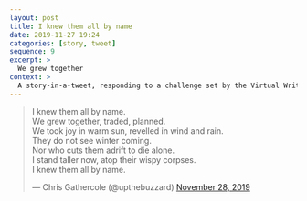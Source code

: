 ```yaml
---
layout: post
title: I knew them all by name
date: 2019-11-27 19:24
categories: [story, tweet]
sequence: 9
excerpt: >
  We grew together
context: >
  A story-in-a-tweet, responding to a challenge set by the Virtual Writing Group on Twitter
---
```

<blockquote class="twitter-tweet"><p lang="en" dir="ltr">I knew them all by name.<br>We grew together, traded, planned.<br>We took joy in warm sun, revelled in wind and rain.<br>They do not see winter coming.<br>Nor who cuts them adrift to die alone.<br>I stand taller now, atop their wispy corpses.<br>I knew them all by name.</p>&mdash; Chris Gathercole (@upthebuzzard) <a href="https://twitter.com/upthebuzzard/status/1199977445841133568?ref_src=twsrc%5Etfw">November 28, 2019</a></blockquote> <script async src="https://platform.twitter.com/widgets.js" charset="utf-8"></script>
